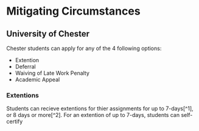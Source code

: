 # Mitigating Circumstances


## University of Chester
Chester students can apply for any of the 4 following options:
- Extention
- Deferral
- Waiving of Late Work Penalty
- Academic Appeal

### Extentions
Students can recieve extentions for thier assignments for up to 7-days[^1], or 8 days or more[^2]. For an extention of up to 7-days, students can self-certify
